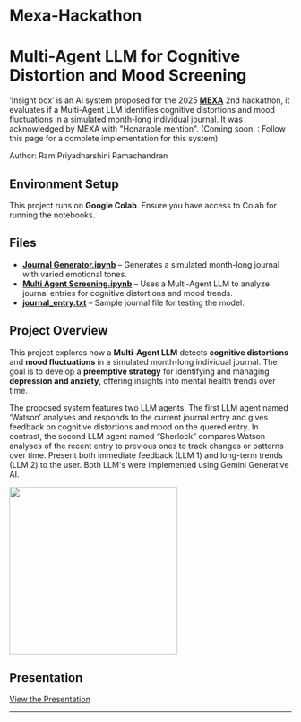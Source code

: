 # Mexa-Hackathon
# Multi-Agent LLM for Cognitive Distortion and Mood Screening  
‘Insight box’ is an AI system proposed for the 2025 **[MEXA](https://mexa.app/about-us)** 2nd hackathon, it evaluates if a  Multi-Agent LLM identifies cognitive distortions and mood fluctuations in a simulated month-long individual journal. It was acknowledged by MEXA with "Honarable mention". (Coming soon! : Follow this page for a complete implementation for this system)

Author: Ram Priyadharshini Ramachandran

## Environment Setup  
This project runs on **Google Colab**. Ensure you have access to Colab for running the notebooks.  

## Files  
- **[Journal Generator.ipynb](https://colab.research.google.com/drive/1seJBtV8bknMxI2Hp8vxURWFwn5u8sSf5?usp=sharing)** – Generates a simulated month-long journal with varied emotional tones.  
- **[Multi Agent Screening.ipynb](https://colab.research.google.com/drive/1mZHELhkJpRcCDHkSdmyvMNcTlvy4G-Jh?usp=sharing)** – Uses a Multi-Agent LLM to analyze journal entries for cognitive distortions and mood trends.  
- **[journal_entry.txt](journal_entry.txt)** – Sample journal file for testing the model.  

## Project Overview  
This project explores how a **Multi-Agent LLM** detects **cognitive distortions** and **mood fluctuations** in a simulated month-long individual journal. The goal is to develop a **preemptive strategy** for identifying and managing **depression and anxiety**, offering insights into mental health trends over time.  

The proposed system features two LLM agents. The first LLM agent named ‘Watson’ analyses and responds to the current journal entry and gives feedback on cognitive distortions and mood on the quered entry. In contrast, the second LLM agent named “Sherlock” compares Watson analyses of the recent entry to previous ones to track changes or patterns over time. Present both immediate feedback (LLM 1) and long-term trends (LLM 2) to the user. Both LLM's were implemented using Gemini Generative AI.

<img src="https://github.com/user-attachments/assets/21c7ce1d-6d0a-464b-bd1e-6c137ba246fb" width="300"/>




## Presentation  
[View the Presentation](https://docs.google.com/presentation/d/1nhYHsb1yFmGZ3mNETs_Igq-GEx27BHaAjgssCIJXVnA/edit?usp=sharing)  

---

